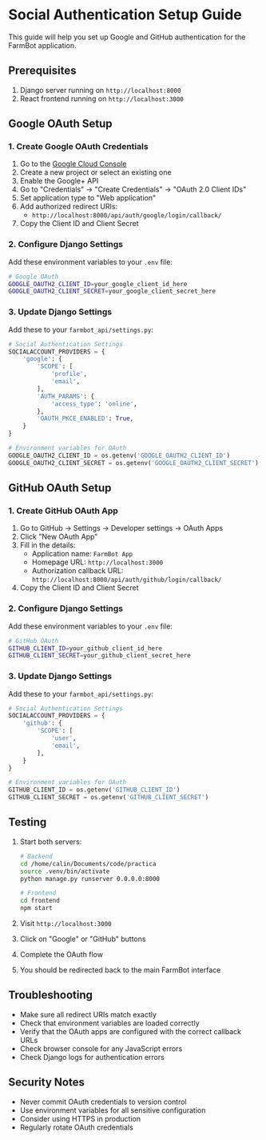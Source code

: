 # Social Authentication Setup Guide

This guide will help you set up Google and GitHub authentication for the FarmBot application.

## Prerequisites

1. Django server running on `http://localhost:8000`
2. React frontend running on `http://localhost:3000`

## Google OAuth Setup

### 1. Create Google OAuth Credentials

1. Go to the [Google Cloud Console](https://console.cloud.google.com/)
2. Create a new project or select an existing one
3. Enable the Google+ API
4. Go to "Credentials" → "Create Credentials" → "OAuth 2.0 Client IDs"
5. Set application type to "Web application"
6. Add authorized redirect URIs:
   - `http://localhost:8000/api/auth/google/login/callback/`
7. Copy the Client ID and Client Secret

### 2. Configure Django Settings

Add these environment variables to your `.env` file:

```bash
# Google OAuth
GOOGLE_OAUTH2_CLIENT_ID=your_google_client_id_here
GOOGLE_OAUTH2_CLIENT_SECRET=your_google_client_secret_here
```

### 3. Update Django Settings

Add these to your `farmbot_api/settings.py`:

```python
# Social Authentication Settings
SOCIALACCOUNT_PROVIDERS = {
    'google': {
        'SCOPE': [
            'profile',
            'email',
        ],
        'AUTH_PARAMS': {
            'access_type': 'online',
        },
        'OAUTH_PKCE_ENABLED': True,
    }
}

# Environment variables for OAuth
GOOGLE_OAUTH2_CLIENT_ID = os.getenv('GOOGLE_OAUTH2_CLIENT_ID')
GOOGLE_OAUTH2_CLIENT_SECRET = os.getenv('GOOGLE_OAUTH2_CLIENT_SECRET')
```

## GitHub OAuth Setup

### 1. Create GitHub OAuth App

1. Go to GitHub → Settings → Developer settings → OAuth Apps
2. Click "New OAuth App"
3. Fill in the details:
   - Application name: `FarmBot App`
   - Homepage URL: `http://localhost:3000`
   - Authorization callback URL: `http://localhost:8000/api/auth/github/login/callback/`
4. Copy the Client ID and Client Secret

### 2. Configure Django Settings

Add these environment variables to your `.env` file:

```bash
# GitHub OAuth
GITHUB_CLIENT_ID=your_github_client_id_here
GITHUB_CLIENT_SECRET=your_github_client_secret_here
```

### 3. Update Django Settings

Add these to your `farmbot_api/settings.py`:

```python
# Social Authentication Settings
SOCIALACCOUNT_PROVIDERS = {
    'github': {
        'SCOPE': [
            'user',
            'email',
        ],
    }
}

# Environment variables for OAuth
GITHUB_CLIENT_ID = os.getenv('GITHUB_CLIENT_ID')
GITHUB_CLIENT_SECRET = os.getenv('GITHUB_CLIENT_SECRET')
```

## Testing

1. Start both servers:
   ```bash
   # Backend
   cd /home/calin/Documents/code/practica
   source .venv/bin/activate
   python manage.py runserver 0.0.0.0:8000

   # Frontend
   cd frontend
   npm start
   ```

2. Visit `http://localhost:3000`
3. Click on "Google" or "GitHub" buttons
4. Complete the OAuth flow
5. You should be redirected back to the main FarmBot interface

## Troubleshooting

- Make sure all redirect URIs match exactly
- Check that environment variables are loaded correctly
- Verify that the OAuth apps are configured with the correct callback URLs
- Check browser console for any JavaScript errors
- Check Django logs for authentication errors

## Security Notes

- Never commit OAuth credentials to version control
- Use environment variables for all sensitive configuration
- Consider using HTTPS in production
- Regularly rotate OAuth credentials
